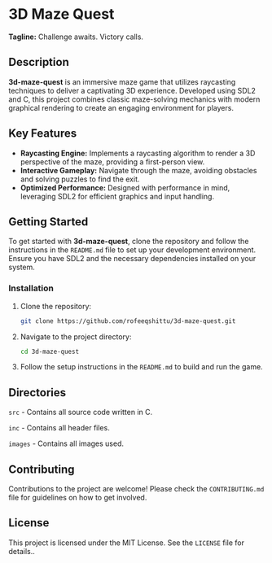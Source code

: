 # 3D Maze Quest

**Tagline:** Challenge awaits. Victory calls.

## Description

**3d-maze-quest** is an immersive maze game that utilizes raycasting techniques to deliver a captivating 3D experience. Developed using SDL2 and C, this project combines classic maze-solving mechanics with modern graphical rendering to create an engaging environment for players.

## Key Features

- **Raycasting Engine:** Implements a raycasting algorithm to render a 3D perspective of the maze, providing a first-person view.
- **Interactive Gameplay:** Navigate through the maze, avoiding obstacles and solving puzzles to find the exit.
- **Optimized Performance:** Designed with performance in mind, leveraging SDL2 for efficient graphics and input handling.

## Getting Started

To get started with **3d-maze-quest**, clone the repository and follow the instructions in the `README.md` file to set up your development environment. Ensure you have SDL2 and the necessary dependencies installed on your system.

### Installation

1. Clone the repository:
    ```bash
    git clone https://github.com/rofeeqshittu/3d-maze-quest.git
    ```

2. Navigate to the project directory:
    ```bash
    cd 3d-maze-quest
    ```

3. Follow the setup instructions in the `README.md` to build and run the game.


## Directories
`src` - Contains all source code written in C.

`inc` - Contains all header files.

`images` - Contains all images used.


## Contributing

Contributions to the project are welcome! Please check the `CONTRIBUTING.md` file for guidelines on how to get involved.

## License

This project is licensed under the MIT License. See the `LICENSE` file for details..
